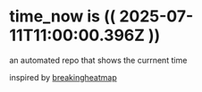 # time_now is (( 2025-07-11T11:00:00.396Z ))

an automated repo that shows the currnent time

inspired by [breakingheatmap](https://github.com/breakingheatmap/breakingheatmap)